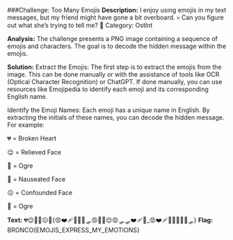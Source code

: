 ###Challenge: 
Too Many Emojis
**Description:**
I enjoy using emojis in my text messages, but my friend might have gone a bit overboard. 💀 Can you figure out what she’s trying to tell me? 🤔
Category: OstInt

**Analysis:**
The challenge presents a PNG image containing a sequence of emojis and characters. The goal is to decode the hidden message within the emojis.

**Solution:**
Extract the Emojis:
The first step is to extract the emojis from the image. This can be done manually or with the assistance of tools like OCR (Optical Character Recognition) or ChatGPT. If done manually, you can use resources like Emojipedia to identify each emoji and its corresponding English name.

Identify the Emoji Names:
Each emoji has a unique name in English. By extracting the initials of these names, you can decode the hidden message. For example:

💔 = Broken Heart

😌 = Relieved Face

👹 = Ogre

🤢 = Nauseated Face

😖 = Confounded Face

👹 = Ogre

**Text:**
💔😌👹🤢😖👹{😡❤‍🩹👹🪼🏒🛷😡🩻🐩😌😡🛷🛷❤‍🩹💛_😡❤‍🩹👹🐪🏒👹🤢🛷}
**Flag:**
BRONCO{EMOJIS_EXPRESS_MY_EMOTIONS}

